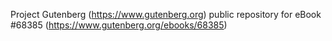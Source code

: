 Project Gutenberg (https://www.gutenberg.org) public repository for eBook #68385 (https://www.gutenberg.org/ebooks/68385)
